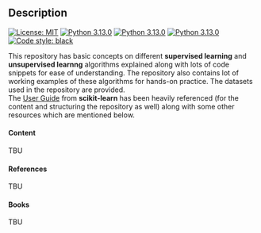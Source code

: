 ## Description


[![License: MIT](https://img.shields.io/badge/License-MIT-yellow.svg)](https://github.com/baksho/ml-handson/blob/main/LICENSE)
[![Python 3.13.0](https://img.shields.io/badge/python-3.13.0-blue.svg)](https://www.python.org/downloads/release/python-3130/)
[![Python 3.13.0](https://img.shields.io/badge/python-3.13.0-blue?logo=python&logoColor=ffffff.svg)](https://www.python.org/downloads/release/python-3130/)
[![Python 3.13.0](https://img.shields.io/badge/Python-3776AB?logo=python&logoColor=fff)](https://www.python.org/downloads/release/python-3130/)
[![Code style: black](https://img.shields.io/badge/code%20style-black-000000.svg)](https://github.com/psf/black)

This repository has basic concepts on different **supervised learning** and **unsupervised learnng** algorithms explained along with lots of code snippets for ease of understanding. The repository also contains lot of working examples of these algorithms for hands-on practice. The datasets used in the repository are provided.
<br>The [User Guide](https://scikit-learn.org/stable/user_guide.html) from **scikit-learn** has been heavily referenced (for the content and structuring the repository as well) along with some other resources which are mentioned below.

#### Content
TBU

#### References
TBU

#### Books
TBU

